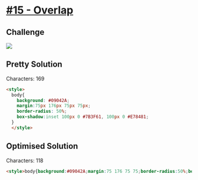 # [#15 - Overlap](https://cssbattle.dev/play/15)

## Challenge

![](https://cssbattle.dev/targets/15.png)


## Pretty Solution

Characters: 169

```HTML
<style>
  body{
    background: #09042A;
    margin:75px 176px 75px 75px;
    border-radius: 50%;
    box-shadow:inset 100px 0 #7B3F61, 100px 0 #E78481;
  }
  </style>  
```

## Optimised Solution

Characters: 118

```HTML
<style>body{background:#09042A;margin:75 176 75 75;border-radius:50%;box-shadow:inset 100px 0 #7B3F61,100px 0 #E78481}
```